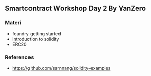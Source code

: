 ## Smartcontract Workshop Day 2 By YanZero


### Materi
- foundry getting started
- introduction to solidity
- ERC20


### References
- https://github.com/samnang/solidity-examples 